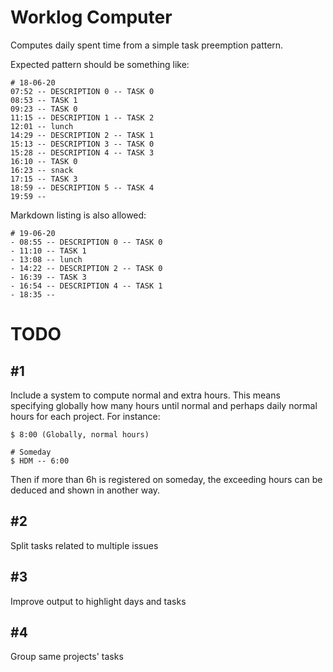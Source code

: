 # Worklog Computer

Computes daily spent time from a simple task preemption pattern.

Expected pattern should be something like:

```
# 18-06-20
07:52 -- DESCRIPTION 0 -- TASK 0
08:53 -- TASK 1
09:23 -- TASK 0
11:15 -- DESCRIPTION 1 -- TASK 2
12:01 -- lunch
14:29 -- DESCRIPTION 2 -- TASK 1
15:13 -- DESCRIPTION 3 -- TASK 0
15:28 -- DESCRIPTION 4 -- TASK 3
16:10 -- TASK 0
16:23 -- snack
17:15 -- TASK 3
18:59 -- DESCRIPTION 5 -- TASK 4
19:59 --
```

Markdown listing is also allowed:

```
# 19-06-20
- 08:55 -- DESCRIPTION 0 -- TASK 0
- 11:10 -- TASK 1
- 13:08 -- lunch
- 14:22 -- DESCRIPTION 2 -- TASK 0
- 16:39 -- TASK 3
- 16:54 -- DESCRIPTION 4 -- TASK 1
- 18:35 --
```
# TODO

## #1
Include a system to compute normal and extra hours. This means specifying globally how many hours until normal and perhaps daily normal hours for each project. For instance:

```
$ 8:00 (Globally, normal hours)

# Someday
$ HDM -- 6:00
```

Then if more than 6h is registered on someday, the exceeding hours can be deduced and shown in another way.

## #2
Split tasks related to multiple issues

## #3
Improve output to highlight days and tasks

## #4
Group same projects' tasks
